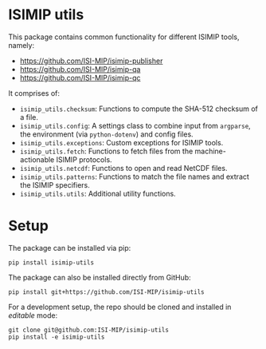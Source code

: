 ISIMIP utils
============

This package contains common functionality for different ISIMIP tools, namely:

* https://github.com/ISI-MIP/isimip-publisher
* https://github.com/ISI-MIP/isimip-qa
* https://github.com/ISI-MIP/isimip-qc

It comprises of:

* `isimip_utils.checksum`: Functions to compute the SHA-512 checksum of a file.
* `isimip_utils.config`: A settings class to combine input from `argparse`, the environment (via `python-dotenv`) and config files.
* `isimip_utils.exceptions`: Custom exceptions for ISIMIP tools.
* `isimip_utils.fetch`: Functions to fetch files from the machine-actionable ISIMIP protocols.
* `isimip_utils.netcdf`: Functions to open and read NetCDF files.
* `isimip_utils.patterns`: Functions to match the file names and extract the ISIMIP specifiers.
* `isimip_utils.utils`: Additional utility functions.


Setup
=====

The package can be installed via pip:

```
pip install isimip-utils
```

The package can also be installed directly from GitHub:

```
pip install git+https://github.com/ISI-MIP/isimip-utils
```

For a development setup, the repo should be cloned and installed in *editable* mode:

```
git clone git@github.com:ISI-MIP/isimip-utils
pip install -e isimip-utils
```
